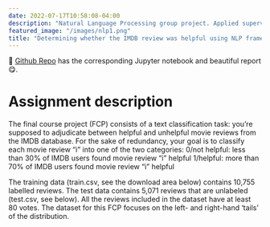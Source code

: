 ```yaml
---
date: 2022-07-17T10:58:08-04:00
description: "Natural Language Processing group project. Applied supervised learning to identify whether the review was helpful. Performed pre-processing, LDA, TF-IDF, Doc2Wec, Word2Vec, logistic regression, neural networks (LSTM), transformers. We even tried to classify test set ourselfes to see if we could outperfrom NLP classifier."
featured_image: "/images/nlp1.png"
title: "Determining whether the IMDB review was helpful using NLP frameworks" 
---
```

📂 [Github Repo](https://github.com/sinkov/NLP-IMDB-Classification) has the corresponding Jupyter notebook and beautiful report 😋.
# Assignment description
The final course project (FCP) consists of a text classification task: you’re supposed to adjudicate between helpful and unhelpful movie reviews from the IMDB database. For the sake of redundancy, your goal is to classify each movie review “i” into one of the two categories: 0/not helpful: less than 30% of IMDB users found movie review “i” helpful 1/helpful: more than 70% of IMDB users found movie review “i” helpful

The training data (train.csv, see the download area below) contains 10,755 labelled reviews. The test data contains 5,071 reviews that are unlabeled (test.csv, see below). All the reviews included in the dataset have at least 80 votes. The dataset for this FCP focuses on the left- and right-hand ‘tails’ of the distribution.
